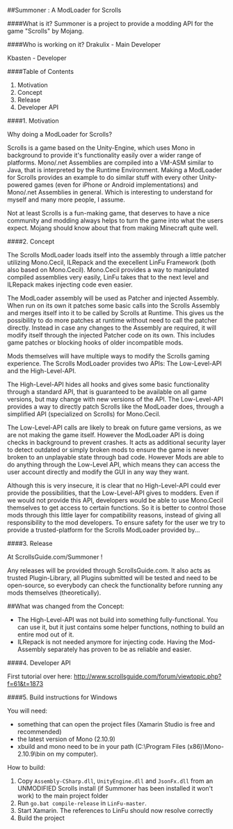 ##Summoner : A ModLoader for Scrolls

####What is it?
Summoner is a project to provide a modding API for the game "Scrolls" by Mojang.

####Who is working on it?
Drakulix - Main Developer

Kbasten - Developer



####Table of Contents

1. Motivation
2. Concept
3. Release
4. Developer API




####1. Motivation

Why doing a ModLoader for Scrolls?

Scrolls is a game based on the Unity-Engine, which uses Mono in background to provide it's functionality easily over a wider range of platforms.
Mono/.net Assemblies are compiled into a VM-ASM similar to Java, that is interpreted by the Runtime Environment.
Making a ModLoader for Scrolls provides an example to do similar stuff with every other Unity-powered games (even for iPhone or Android implementations) and Mono/.net Assemblies in general.
Which is interesting to understand for myself and many more people, I assume.

Not at least Scrolls is a fun-making game, that deserves to have a nice community and modding always helps to turn the game into what the users expect.
Mojang should know about that from making Minecraft quite well.




####2. Concept

The Scrolls ModLoader loads itself into the assembly through a little patcher utilizing Mono.Cecil, ILRepack and the execellent LinFu Framework (both also based on Mono.Cecil).
Mono.Cecil provides a way to manipulated compiled assemblies very easily, LinFu takes that to the next level and ILRepack makes injecting code even easier.

The ModLoader assembly will be used as Patcher and injected Assembly.
When run on its own it patches some basic calls into the Scrolls Assembly and merges itself into it to be called by Scrolls at Runtime.
This gives us the possibility to do more patches at runtime without need to call the patcher directly.
Instead in case any changes to the Assembly are required, it will modify itself through the injected Patcher code on its own.
This includes game patches or blocking hooks of older incompatible mods.

Mods themselves will have multiple ways to modify the Scrolls gaming experience.
The Scrolls ModLoader provides two APIs:
The Low-Level-API and the High-Level-API.

The High-Level-API hides all hooks and gives some basic functionality through a standard API, that is guaranteed to be available on all game versions, but may change with new versions of the API.
The Low-Level-API provides a way to directly patch Scrolls like the ModLoader does, through a simplified API (specialized on Scrolls) for Mono.Cecil.

The Low-Level-API calls are likely to break on future game versions, as we are not making the game itself. However the ModLoader API is doing checks in background to prevent crashes. It acts as additional security layer to detect outdated or simply broken mods to ensure the game is never broken to an unplayable state through bad code.
However Mods are able to do anything through the Low-Level API, which means they can access the user account directly and modify the GUI in any way they want.

Although this is very insecure, it is clear that no High-Level-API could ever provide the possibilities, that the Low-Level-API gives to modders.
Even if we would not provide this API, developers would be able to use Mono.Cecil themselves to get access to certain functions.
So it is better to control those mods through this little layer for compatibility reasons, instead of giving all responsibility to the mod developers.
To ensure safety for the user we try to provide a trusted-platform for the Scrolls ModLoader provided by...




####3. Release

At ScrollsGuide.com/Summoner !

Any releases will be provided through ScrollsGuide.com.
It also acts as trusted Plugin-Library, all Plugins submitted will be tested and need to be open-source, so everybody can check the functionality before running any mods themselves (theoretically).

##What was changed from the Concept:
- The High-Level-API was not build into something fully-functional. You can use it, but it just contains some helper functions, nothing to build an entire mod out of it.
- ILRepack is not needed anymore for injecting code. Having the Mod-Assembly separately has proven to be as reliable and easier.



####4. Developer API

First tutorial over here: http://www.scrollsguide.com/forum/viewtopic.php?f=61&t=1873

####5. Build instructions for Windows

You will need:
- something that can open the project files (Xamarin Studio is free and recommended)
- the latest version of Mono (2.10.9)
- xbuild and mono need to be in your path (C:\Program Files (x86)\Mono-2.10.9\bin on my computer).

How to build:

1. Copy `Assembly-CSharp.dll`, `UnityEngine.dll` and `JsonFx.dll` from an UNMODIFIED Scrolls install (if Summoner has been installed it won't work) to the main project folder
2. Run `go.bat compile-release` in `LinFu-master`.
3. Start Xamarin. The references to LinFu should now resolve correctly
4. Build the project
